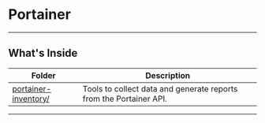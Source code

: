 # Portainer

---

## What's Inside

| Folder | Description |
|--------|-------------|
| [portainer-inventory/](portainer-inventory//README.md) | Tools to collect data and generate reports from the Portainer API. |

---
